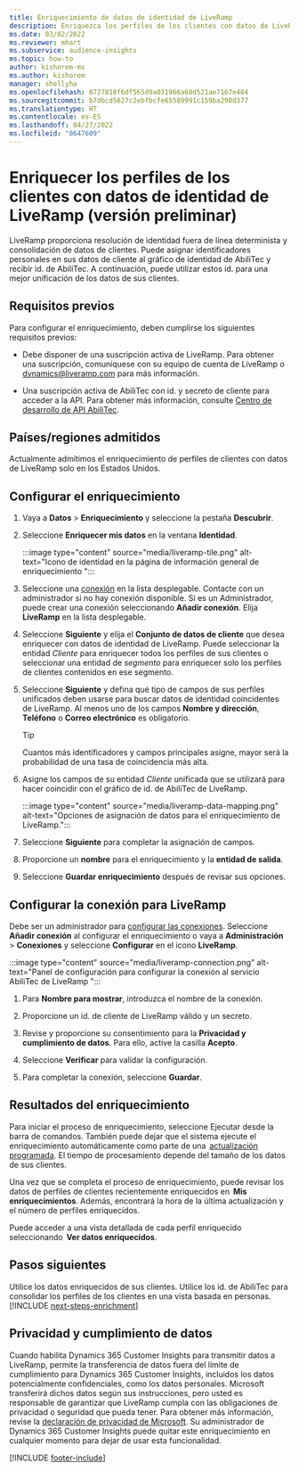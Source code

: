 ```yaml
---
title: Enriquecimiento de datos de identidad de LiveRamp
description: Enriquezca los perfiles de los clientes con datos de LiveRamp.
ms.date: 03/02/2022
ms.reviewer: mhart
ms.subservice: audience-insights
ms.topic: how-to
author: kishorem-ms
ms.author: kishorem
manager: shellyha
ms.openlocfilehash: 0727818f6df565d9a031966a68d521ae7167e484
ms.sourcegitcommit: b7dbcd5627c2ebfbcfe65589991c159ba290d377
ms.translationtype: HT
ms.contentlocale: es-ES
ms.lasthandoff: 04/27/2022
ms.locfileid: "8647609"
---
```

# <a name="enrich-customer-profiles-with-identity-data-from-liveramp-preview"></a>Enriquecer los perfiles de los clientes con datos de identidad de LiveRamp (versión preliminar) 

LiveRamp proporciona resolución de identidad fuera de línea determinista y consolidación de datos de clientes. Puede asignar identificadores personales en sus datos de cliente al gráfico de identidad de AbiliTec y recibir id. de AbiliTec. A continuación, puede utilizar estos id. para una mejor unificación de los datos de sus clientes. 

## <a name="prerequisites"></a>Requisitos previos 

Para configurar el enriquecimiento, deben cumplirse los siguientes requisitos previos: 

- Debe disponer de una suscripción activa de LiveRamp. Para obtener una suscripción, comuníquese con su equipo de cuenta de LiveRamp o [dynamics@liveramp.com](mailto:dynamics@liveramp.com) para más información.   

- Una suscripción activa de AbiliTec con id. y secreto de cliente para acceder a la API. Para obtener más información, consulte [Centro de desarrollo de API AbiliTec](https://developers.liveramp.com/abilitec-api/). 

## <a name="supported-countriesregions"></a>Países/regiones admitidos 

Actualmente admitimos el enriquecimiento de perfiles de clientes con datos de LiveRamp solo en los Estados Unidos. 

## <a name="configure-the-enrichment"></a>Configurar el enriquecimiento 

1. Vaya a **Datos** > **Enriquecimiento** y seleccione la pestaña **Descubrir**. 

1. Seleccione **Enriquecer mis datos** en la ventana **Identidad**. 

   :::image type="content" source="media/liveramp-tile.png" alt-text="Icono de identidad en la página de información general de enriquecimiento ":::

1. Seleccione una [conexión](connections.md) en la lista desplegable. Contacte con un administrador si no hay conexión disponible. Si es un Administrador, puede crear una conexión seleccionando **Añadir conexión**. Elija **LiveRamp** en la lista desplegable. 

1. Seleccione **Siguiente** y elija el **Conjunto de datos de cliente** que desea enriquecer con datos de identidad de LiveRamp. Puede seleccionar la entidad *Cliente* para enriquecer todos los perfiles de sus clientes o seleccionar una entidad de *segmento* para enriquecer solo los perfiles de clientes contenidos en ese segmento. 

1. Seleccione **Siguiente** y defina qué tipo de campos de sus perfiles unificados deben usarse para buscar datos de identidad coincidentes de LiveRamp. Al menos uno de los campos **Nombre y dirección**, **Teléfono** o **Correo electrónico** es obligatorio. 

   > [!TIP]
   > Cuantos más identificadores y campos principales asigne, mayor será la probabilidad de una tasa de coincidencia más alta. 

1. Asigne los campos de su entidad *Cliente* unificada que se utilizará para hacer coincidir con el gráfico de id. de AbiliTec de LiveRamp. 

   :::image type="content" source="media/liveramp-data-mapping.png" alt-text="Opciones de asignación de datos para el enriquecimiento de LiveRamp.":::

1. Seleccione **Siguiente** para completar la asignación de campos. 

1. Proporcione un **nombre** para el enriquecimiento y la **entidad de salida**. 

1. Seleccione **Guardar enriquecimiento** después de revisar sus opciones. 

## <a name="configure-the-connection-for-liveramp"></a>Configurar la conexión para LiveRamp 

Debe ser un administrador para [configurar las conexiones](connections.md). Seleccione **Añadir conexión** al configurar el enriquecimiento o vaya a **Administración** > **Conexiones** y seleccione **Configurar** en el icono **LiveRamp**. 

:::image type="content" source="media/liveramp-connection.png" alt-text="Panel de configuración para configurar la conexión al servicio AbiliTec de LiveRamp ":::

1. Para **Nombre para mostrar**, introduzca el nombre de la conexión. 

1. Proporcione un id. de cliente de LiveRamp válido y un secreto. 

1. Revise y proporcione su consentimiento para la **Privacidad y cumplimiento de datos**. Para ello, active la casilla **Acepto**. 

1. Seleccione **Verificar** para validar la configuración. 

1. Para completar la conexión, seleccione **Guardar**. 

## <a name="enrichment-results"></a>Resultados del enriquecimiento 

Para iniciar el proceso de enriquecimiento, seleccione Ejecutar desde la barra de comandos. También puede dejar que el sistema ejecute el enriquecimiento automáticamente como parte de una  [actualización programada](system.md#schedule-tab). El tiempo de procesamiento depende del tamaño de los datos de sus clientes. 

Una vez que se completa el proceso de enriquecimiento, puede revisar los datos de perfiles de clientes recientemente enriquecidos en  **Mis enriquecimientos**. Además, encontrará la hora de la última actualización y el número de perfiles enriquecidos. 

Puede acceder a una vista detallada de cada perfil enriquecido seleccionando  **Ver datos enriquecidos**. 

## <a name="next-steps"></a>Pasos siguientes

Utilice los datos enriquecidos de sus clientes. Utilice los id. de AbiliTec para consolidar los perfiles de los clientes en una vista basada en personas. 
[!INCLUDE [next-steps-enrichment](includes/next-steps-enrichment.md)]

## <a name="data-privacy-and-compliance"></a>Privacidad y cumplimiento de datos 

Cuando habilita Dynamics 365 Customer Insights para transmitir datos a LiveRamp, permite la transferencia de datos fuera del límite de cumplimiento para Dynamics 365 Customer Insights, incluidos los datos potencialmente confidenciales, como los datos personales. Microsoft transferirá dichos datos según sus instrucciones, pero usted es responsable de garantizar que LiveRamp cumpla con las obligaciones de privacidad o seguridad que pueda tener. Para obtener más información, revise la [declaración de privacidad de Microsoft](https://go.microsoft.com/fwlink/?linkid=396732). Su administrador de Dynamics 365 Customer Insights puede quitar este enriquecimiento en cualquier momento para dejar de usar esta funcionalidad. 


[!INCLUDE [footer-include](includes/footer-banner.md)]
